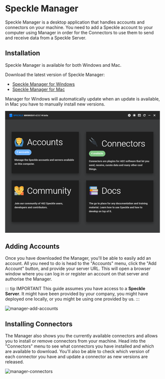 # Speckle Manager

Speckle Manager is a desktop application that handles accounts and connectors on your machine. You need to add a Speckle account to your computer using Manager in order for the Connectors to use them to send and receive data from a Speckle Server.

## Installation

Speckle Manager is available for both Windows and Mac.

Download the latest version of Speckle Manager:

- [Speckle Manager for Windows](https://speckle-releases.ams3.digitaloceanspaces.com/manager/SpeckleManager%20Setup.exe)
- [Speckle Manager for Mac](https://speckle-releases.ams3.digitaloceanspaces.com/manager/SpeckleManager%20Setup.dmg)

Manager for Windows will automatically update when an update is available, in Mac you have to manually install new versions.

![screenshot of the manager](../.vuepress/public/assets/manager.png)

## Adding Accounts

Once you have downloaded the Manager, you'll be able to easily add an account. All you need to do is head to the "Accounts" menu, click the "Add Account" button, and provide your server URL. This will open a browser window where you can log in or register an account on that server and authorise the Manager.

::: tip IMPORTANT
This guide assumes you have access to a **Speckle Server**.
It might have been provided by your company, you might have deployed one locally, or you might be using one provided by us.
:::

![manager-add-accounts](https://user-images.githubusercontent.com/7717434/106609140-2c07ba80-655d-11eb-9728-d59b850ac9a2.gif)

## Installing Connectors

The Manager also shows you the currently available connectors and allows you to install or remove connectors from your machine. Head into the "Connectors" menu to see what connectors you have installed and which are available to download. You'll also be able to check which version of each connector you have and update a connector as new versions are released.

![manager-connectors](https://user-images.githubusercontent.com/7717434/106609134-2b6f2400-655d-11eb-8d2a-1730115e3bc7.gif)
